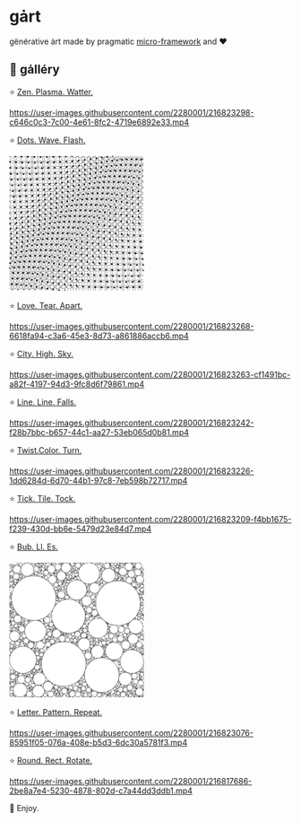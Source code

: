 # gȧrt

gënérative ȧrt made by pragmatic [micro-framework](gartwork/README.md) and ❤️

## 🍭 gȧlléry

⭐️ [Zen. Plasma. Watter.](arts/plasma/README.md)

https://user-images.githubusercontent.com/2280001/216823298-c646c0c3-7c00-4e61-8fc2-4719e6892e33.mp4

⭐️ [Dots. Wave. Flash.](arts/circledots/README.md)

<a href="arts/circledots/README.md" float="left"><img src="arts/circledots/circledots.png" height="240"></a>

⭐️ [Love. Tear. Apart.](arts/joydiv/README.md)

https://user-images.githubusercontent.com/2280001/216823268-6618fa94-c3a6-45e3-8d73-a861886accb6.mp4

⭐️ [City. High. Sky.](arts/skyscraper/README.md)

https://user-images.githubusercontent.com/2280001/216823263-cf1491bc-a82f-4197-94d3-9fc8d6f79861.mp4

⭐️ [Line. Line. Falls.](arts/falllines/README.md)

https://user-images.githubusercontent.com/2280001/216823242-f28b7bbc-b657-44c1-aa27-53eb065d0b81.mp4

⭐️ [Twist.Color. Turn.](arts/kaleiircle/README.md)

https://user-images.githubusercontent.com/2280001/216823226-1dd6284d-6d70-44b1-97c8-7eb598b72717.mp4

⭐️ [Tick. Tile. Tock.](arts/ticktiletock/README.md)

https://user-images.githubusercontent.com/2280001/216823209-f4bb1675-f239-430d-bb6e-5479d23e84d7.mp4

⭐️ [Bub. Ll. Es.](arts/bubbles/README.md)

<img src="arts/bubbles/Bubbles2.png" width="240">

⭐️ [Letter. Pattern. Repeat.](arts/lettero/README.md)

https://user-images.githubusercontent.com/2280001/216823076-85951f05-076a-408e-b5d3-6dc30a5781f3.mp4

⭐️ [Round. Rect. Rotate.](arts/roundrects/README.md)

https://user-images.githubusercontent.com/2280001/216817686-2be8a7e4-5230-4878-802d-c7a44dd3ddb1.mp4

👋 Enjoy.
